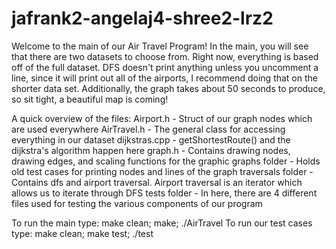 # jafrank2-angelaj4-shree2-lrz2


Welcome to the main of our Air Travel Program!
In the main, you will see that there are two datasets to choose from. Right now, everything is based off of the full dataset. 
DFS doesn't print anything unless you uncomment a line, since it will print out all of the airports, I recommend doing that on the shorter data set. Additionally, the graph takes about 50 seconds to produce, so sit tight, a beautiful map is coming!

A quick overview of the files:
Airport.h - Struct of our graph nodes which are used everywhere
AirTravel.h - The general class for accessing everything in our dataset
dijkstras.cpp - getShortestRoute() and the dijkstra's algorithm happen here
graph.h - Contains drawing nodes, drawing edges, and scaling functions for the graphic
graphs folder - Holds old test cases for printing nodes and lines of the graph
traversals folder - Contains dfs and airport traversal. Airport traversal is an iterator which allows us to iterate through DFS
tests folder - In here, there are 4 different files used for testing the various components of our program


To run the main type: make clean; make; ./AirTravel
To run our test cases type: make clean; make test; ./test
